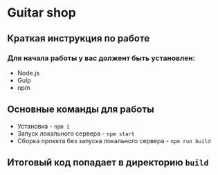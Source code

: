 # Guitar shop
## Краткая инструкция по работе
### Для начала работы у вас должент быть установлен:
* Node.js
* Gulp
* npm
## Основные команды для работы
* Установка - `npm i`
* Запуск локального сервера - `npm start`
* Сборка проекта без запуска локального сервера - `npm run build`

## Итоговый код попадает в директорию `build`
